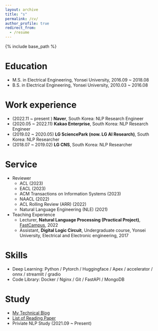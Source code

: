 ```yaml
---
layout: archive
title: "s"
permalink: /cv/
author_profile: true
redirect_from:
  - /resume
---
```


{% include base_path %}

Education
======
* M.S. in Electrical Engineering, Yonsei University, 2016.09 ~ 2018.08
* B.S. in Electrical Engineering, Yonsei University, 2010.03 ~ 2016.08

Work experience
======
* (2022.11 ~ present&nbsp;) **Naver**, South Korea: NLP Research Engineer
* (2020.05 ~ 2022.11) **Kakao Enterprise**, South Korea: NLP Research Engineer
* (2019.02 ~ 2020.05) **LG SciencePark (now. LG AI Research)**, South Korea: NLP Researcher 
* (2018.07 ~ 2019.02) **LG CNS**, South Korea: NLP Researcher
  
Service
======
* Reviewer 
  - ACL (2023)
  - EACL (2023)
  - ACM Transactions on Information Systems (2023)  
  - NAACL (2022)
  - ACL Rolling Review (ARR) (2022)
  - Natural Language Engineering (NLE) (2021)
* Teaching Experience
  - Lecturer, **Natural Language Processing (Practical Project)**, [FastCampus](https://fastcampus.co.kr/data_online_nlppr), 2022
  - Assistant, **Digital Logic Circuit**, Undergraduate course, Yonsei University, Electrical and Electronic engineering, 2017

Skills
======
* Deep Learning: Python / Pytorch / Huggingface / Apex / accelerator / onnx / streamlit / gradio
* Code Library: Docker / Nginx / Git / FastAPI / MongoDB

Study
======
* [My Technical Blog](https://ai-information.blogspot.com/)
* [List of Reading Paper](https://ai-information.blogspot.com/2022/05/paper-history.html)
* Priviate NLP Study (2021.09 ~ Present)
